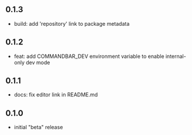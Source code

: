 ## 0.1.3

* build: add 'repository' link to package metadata

## 0.1.2

* feat: add COMMANDBAR_DEV environment variable to enable internal-only dev mode

## 0.1.1

* docs: fix editor link in README.md 

## 0.1.0

* initial "beta" release